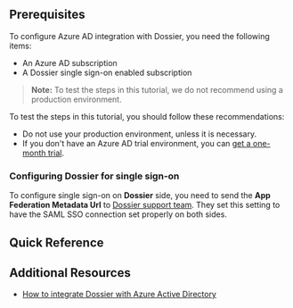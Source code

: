 ## Prerequisites

To configure Azure AD integration with Dossier, you need the following items:

- An Azure AD subscription
- A Dossier single sign-on enabled subscription

> **Note:**
> To test the steps in this tutorial, we do not recommend using a production environment.

To test the steps in this tutorial, you should follow these recommendations:

- Do not use your production environment, unless it is necessary.
- If you don't have an Azure AD trial environment, you can [get a one-month trial](https://azure.microsoft.com/pricing/free-trial/).

### Configuring Dossier for single sign-on

To configure single sign-on on **Dossier** side, you need to send the **App Federation Metadata Url** to [Dossier support team](mailto:support@intellimedia.ca). They set this setting to have the SAML SSO connection set properly on both sides.

## Quick Reference

## Additional Resources

* [How to integrate Dossier with Azure Active Directory](https://docs.microsoft.com/azure/active-directory/saas-apps/dossier-tutorial)
